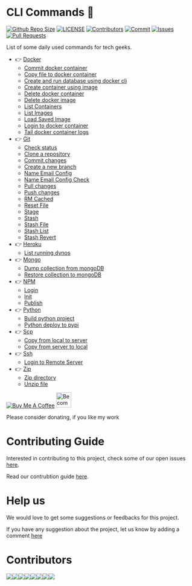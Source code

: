 # CLI Commands :bookmark:

[![Github Repo Size](https://img.shields.io/github/repo-size/arshadkazmi42/ak-cli.svg)](https://github.com/arshadkazmi42/ak-cli)
[![LICENSE](https://img.shields.io/github/license/arshadkazmi42/ak-cli.svg)](https://github.com/arshadkazmi42/ak-cli/LICENSE)
[![Contributors](https://img.shields.io/github/contributors/arshadkazmi42/ak-cli.svg)](https://github.com/arshadkazmi42/ak-cli/graphs/contributors)
[![Commit](https://img.shields.io/github/last-commit/arshadkazmi42/ak-cli.svg)](https://github.com/arshadkazmi42/ak-cli/commits/master)
[![Issues](https://img.shields.io/github/issues/arshadkazmi42/ak-cli.svg)](https://github.com/arshadkazmi42/ak-cli/issues)
[![Pull Requests](https://img.shields.io/github/issues-pr/arshadkazmi42/ak-cli.svg)](https://github.com/arshadkazmi42/ak-cli/pulls)

List of some daily used commands for tech geeks.

- :point_right: [Docker](commands/docker#docker-point_left)
    - [Commit docker container](commands/docker/docker-container-commit.md)
    - [Copy file to docker container](commands/docker/docker-cp.md)
    - [Create and run database using docker cli](commands/docker/docker-create-db.md)
    - [Create container using image](commands/docker/docker-container-create.md)
    - [Delete docker container](commands/docker/docker-container-rm.md)
    - [Delete docker image](commands/docker/docker-image-rm.md)
    - [List Containers](commands/docker/docker-container-list.md)
    - [List Images](commands/docker/docker-images-list.md)
    - [Load Saved Image](commands/docker/docker-load.md)
    - [Login to docker container](commands/docker/docker-login.md)
    - [Tail docker container logs](commands/docker/docker-logs-tail.md)
- :point_right: [Git](commands/git#git-point_left)
    - [Check status](commands/git/git-status.md)
    - [Clone a repository](commands/git/git-clone-repo.md)
    - [Commit changes](commands/git/git-commit.md)
    - [Create a new branch](commands/git/git-new-branch.md)
    - [Name Email Config](commands/git/git-name-email-config.md)
    - [Name Email Config Check](commands/git/git-name-email-config-check.md)
    - [Pull changes](commands/git/git-pull.md)
    - [Push changes](commands/git/git-push.md)
    - [RM Cached](commands/git/git-rm-cached.md)
    - [Reset File](commands/git/git-reset.md)
    - [Stage](commands/git/git-stage.md)
    - [Stash](commands/git/git-stash.md)
    - [Stash File](commands/git/git-stash-file.md)
    - [Stash List](commands/git/git-stash-list.md)
    - [Stash Revert](commands/git/git-stash-revert.md)
- :point_right: [Heroku](commands/heroku#heroku-point_left)
    - [List running dynos](commands/heroku/heroku-ps.md)
- :point_right: [Mongo](commands/mongo#mongo-point_left)
    - [Dump collection from mongoDB](commands/mongo/mongo-dump-collection.md)
    - [Restore collection to mongoDB](commands/mongo/mongo-restore-collection.md)
- :point_right: [NPM](commands/npm#npm-point_left)
    - [Login](commands/npm/npm-login.md)
    - [Init](commands/npm/npm-init.md)
    - [Publish](commands/npm/npm-publish.md)
- :point_right: [Python](commands/python#python-point_left)
    - [Build python project](commands/python/python-build.md)
    - [Python deploy to pypi](commands/python/python-deploy-pypi.md)
- :point_right: [Scp](commands/scp#scp-point_left)
    - [Copy from local to server](commands/scp/scp-local-to-server.md)
    - [Copy from server to local](commands/scp/scp-server-to-local.md)
- :point_right: [Ssh](commands/ssh#ssh-point_left)
    - [Login to Remote Server](commands/ssh/ssh-server.md)
- :point_right: [Zip](commands/zip#zip-point_left)
    - [Zip directory](commands/zip/zip-command.md)
    - [Unzip file](commands/zip/unzip-command.md)

<a href="https://www.buymeacoffee.com/arshadkazmi42" target="_blank"><img src="https://www.buymeacoffee.com/assets/img/custom_images/orange_img.png" alt="Buy Me A Coffee" style="height: auto !important;width: auto !important;" ></a>
<a href="https://www.patreon.com/bePatron?u=15454240" target="_blank"><img src="https://c5.patreon.com/external/logo/become_a_patron_button.png" alt="Become a Patron!" height="40"></a>

Please consider donating, if you like my work

# Contributing Guide
Interested in contributing to this project, check some of our open issues [here](https://github.com/arshadkazmi42/ak-cli/issues).

Read our contrubtion guide [here](CONTRIBUTING.md). 

# Help us
We would love to get some suggestions or feedbacks for this project.

If you have any suggestion about the project, let us know by adding a comment [here](https://github.com/arshadkazmi42/ak-cli/issues/39)

# Contributors

[![](https://sourcerer.io/fame/arshadkazmi42/arshadkazmi42/ak-cli/images/0)](https://sourcerer.io/fame/arshadkazmi42/arshadkazmi42/ak-cli/links/0)[![](https://sourcerer.io/fame/arshadkazmi42/arshadkazmi42/ak-cli/images/1)](https://sourcerer.io/fame/arshadkazmi42/arshadkazmi42/ak-cli/links/1)[![](https://sourcerer.io/fame/arshadkazmi42/arshadkazmi42/ak-cli/images/2)](https://sourcerer.io/fame/arshadkazmi42/arshadkazmi42/ak-cli/links/2)[![](https://sourcerer.io/fame/arshadkazmi42/arshadkazmi42/ak-cli/images/3)](https://sourcerer.io/fame/arshadkazmi42/arshadkazmi42/ak-cli/links/3)[![](https://sourcerer.io/fame/arshadkazmi42/arshadkazmi42/ak-cli/images/4)](https://sourcerer.io/fame/arshadkazmi42/arshadkazmi42/ak-cli/links/4)[![](https://sourcerer.io/fame/arshadkazmi42/arshadkazmi42/ak-cli/images/5)](https://sourcerer.io/fame/arshadkazmi42/arshadkazmi42/ak-cli/links/5)[![](https://sourcerer.io/fame/arshadkazmi42/arshadkazmi42/ak-cli/images/6)](https://sourcerer.io/fame/arshadkazmi42/arshadkazmi42/ak-cli/links/6)[![](https://sourcerer.io/fame/arshadkazmi42/arshadkazmi42/ak-cli/images/7)](https://sourcerer.io/fame/arshadkazmi42/arshadkazmi42/ak-cli/links/7)

